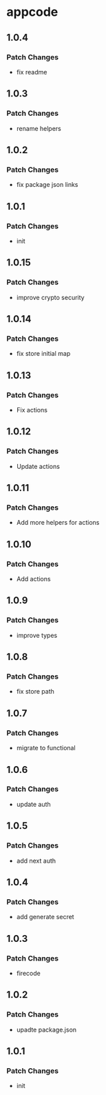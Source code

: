 # appcode

## 1.0.4

### Patch Changes

- fix readme

## 1.0.3

### Patch Changes

- rename helpers

## 1.0.2

### Patch Changes

- fix package json links

## 1.0.1

### Patch Changes

- init

## 1.0.15

### Patch Changes

- improve crypto security

## 1.0.14

### Patch Changes

- fix store initial map

## 1.0.13

### Patch Changes

- Fix actions

## 1.0.12

### Patch Changes

- Update actions

## 1.0.11

### Patch Changes

- Add more helpers for actions

## 1.0.10

### Patch Changes

- Add actions

## 1.0.9

### Patch Changes

- improve types

## 1.0.8

### Patch Changes

- fix store path

## 1.0.7

### Patch Changes

- migrate to functional

## 1.0.6

### Patch Changes

- update auth

## 1.0.5

### Patch Changes

- add next auth

## 1.0.4

### Patch Changes

- add generate secret

## 1.0.3

### Patch Changes

- firecode

## 1.0.2

### Patch Changes

- upadte package.json

## 1.0.1

### Patch Changes

- init
